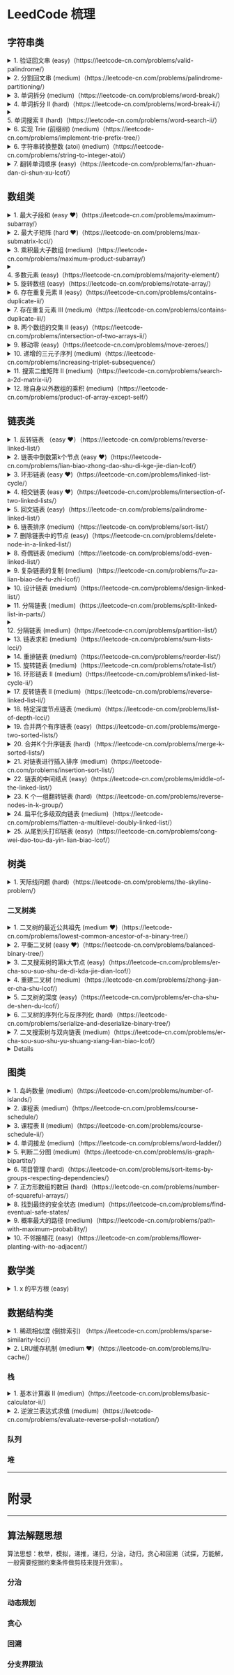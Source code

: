 # LeedCode 梳理

## 字符串类
<details>
<summary> 1. 验证回文串 (easy)（https://leetcode-cn.com/problems/valid-palindrome/） </summary> 
    
```cpp
class Solution {
public:
    bool isPalindrome(const string& s) {
        int left = 0;
        int right = s.length() - 1;
        while (left < right) {
            while (left < right && !isalnum(s[left])) { ++left; }
            while (left < right && !isalnum(s[right])) { --right; }
            if (tolower(s[left]) != tolower(s[right])) { return false; }
            ++left, --right;
        }
        return true;
    }
};
``` 
</details>

<details>
<summary> 2. 分割回文串 (medium)（https://leetcode-cn.com/problems/palindrome-partitioning/） </summary> 
</details>

<details>
<summary> 3. 单词拆分 (medium)（https://leetcode-cn.com/problems/word-break/） </summary> 
</details>

<details>
<summary> 4. 单词拆分 II (hard)（https://leetcode-cn.com/problems/word-break-ii/） </summary> 
</details>

<details>
<summary> 5. 单词搜索 II (hard)（https://leetcode-cn.com/problems/word-search-ii/） </summary> 
</details>

<details>
<summary> 6. 实现 Trie (前缀树) (medium)（https://leetcode-cn.com/problems/implement-trie-prefix-tree/） </summary> 
</details>

<details>
<summary> 6. 字符串转换整数 (atoi) (medium)（https://leetcode-cn.com/problems/string-to-integer-atoi/） </summary> 
</details>

<details>
<summary> 7. 翻转单词顺序 (easy)（https://leetcode-cn.com/problems/fan-zhuan-dan-ci-shun-xu-lcof/） </summary>
    
```cpp
class Solution {
public:
    string reverseWords(string s) {
        string res("");
        bool is_blank_status = true;
        size_t end = s.size();
        for (int cur = s.size()-1; cur >= 0; --cur) {
            if (is_blank_status && !isBlank(s[cur])) {
                end = cur;
                is_blank_status = false;
            }
            if (!is_blank_status && isBlank(s[cur])) {
                if (!res.empty()) {
                    res.push_back(' ');
                }
                res.append(s, cur+1, end - cur);
                is_blank_status = true;
            }
        }
        // not end with blank
        if (!is_blank_status) {
            if (!res.empty()) {
                res.push_back(' ');
            }
            res.append(s, 0, end+1);
        }
        return res;
    }
    
private:
    bool isBlank(char c) const {
        return ' ' == c;
    }
};
```

</details>


## 数组类
<details>
<summary> 1. 最大子段和 (easy &hearts;)（https://leetcode-cn.com/problems/maximum-subarray/） </summary> 

```cpp
class Solution {
public:
    int maxSubArray(vector<int>& nums) {
        int maxSum = INT_MIN;
        int curSum = 0;
        for (size_t id = 0; id < nums.size(); ++id) {
            if (curSum <= 0) {
                curSum = 0;
            }
            curSum += nums[id];
            if (curSum > maxSum) {
                maxSum = curSum;
            }
        }
        return maxSum;
    }
};
```

</details>

<details>
<summary> 2. 最大子矩阵 (hard &hearts;)（https://leetcode-cn.com/problems/max-submatrix-lcci/） </summary> 
    
```cpp
class Solution {
public:
    vector<int> getMaxMatrix(vector<vector<int>>& matrix) {
        vector<int> res;
        int maxSum = INT_MIN;
        for (size_t row1 = 0; row1 < matrix.size(); ++row1) {
            // 记录各列的和
            vector<int> sum(matrix[0].size(), 0);
            for (size_t row2 = row1; row2 < matrix.size(); ++row2) {
                int curSum = -1;
                int col1 = -1;
                for (size_t col2 = 0; col2 < matrix[0].size(); ++col2) {
                    sum[col2] += matrix[row2][col2];
                    if (curSum <= 0) {
                        // 重置左边列号
                        curSum = 0;
                        col1 = col2;
                    }
                    curSum += sum[col2];
                    if (curSum > maxSum) {
                        // 记录右边列号
                        maxSum = curSum;
                        if (res.empty()) {
                            res.resize(4);
                        }
                        res[0] = row1, res[1] = col1;
                        res[2] = row2, res[3] = col2;
                    }
                }
            }
        }
        return res;
    }
};
```
    
</details>

<details>
<summary> 3. 乘积最大子数组 (medium)（https://leetcode-cn.com/problems/maximum-product-subarray/） </summary> 
</details>

<details>
<summary> 4. 多数元素 (easy)（https://leetcode-cn.com/problems/majority-element/） </summary> 
</details>

<details>
<summary> 5. 旋转数组 (easy)（https://leetcode-cn.com/problems/rotate-array/） </summary> 
</details>

<details>
<summary> 6. 存在重复元素 II (easy)（https://leetcode-cn.com/problems/contains-duplicate-ii/） </summary> 
</details>

<details>
<summary> 7. 存在重复元素 III (medium)（https://leetcode-cn.com/problems/contains-duplicate-iii/） </summary> 
</details>

<details>
<summary> 8. 两个数组的交集 II (easy)（https://leetcode-cn.com/problems/intersection-of-two-arrays-ii/） </summary> 
</details>

<details>
<summary> 9. 移动零 (easy)（https://leetcode-cn.com/problems/move-zeroes/） </summary> 
</details>

<details>
<summary> 10. 递增的三元子序列 (medium)（https://leetcode-cn.com/problems/increasing-triplet-subsequence/） </summary> 
</details>

<details>
<summary> 11. 搜索二维矩阵 II (medium)（https://leetcode-cn.com/problems/search-a-2d-matrix-ii/） </summary> 
</details>

<details>
<summary> 12. 除自身以外数组的乘积 (medium)（https://leetcode-cn.com/problems/product-of-array-except-self/） </summary> 
</details>


## 链表类

<details>
<summary> 1. 反转链表 （easy &hearts;）（https://leetcode-cn.com/problems/reverse-linked-list/） </summary>
    
```cpp
/**
 * Definition for singly-linked list.
 * struct ListNode {
 *     int val;
 *     ListNode *next;
 *     ListNode(int x) : val(x), next(NULL) {}
 * };
 */
class Solution {
public:
    ListNode* reverseList(ListNode* head) {
        if (!head) {
            return head;
        }
        ListNode *cur = head;
        ListNode *pre = NULL;
        ListNode *post = NULL;
        while (cur != NULL) {
            post = cur->next;
            cur->next = pre;
            pre = cur;
            cur = post;
        }
        return pre;
    }
};
```

</details>

<details>
<summary> 2. 链表中倒数第k个节点 (easy &hearts;)（https://leetcode-cn.com/problems/lian-biao-zhong-dao-shu-di-kge-jie-dian-lcof/） </summary> 
    
```cpp
/**
 * Definition for singly-linked list.
 * struct ListNode {
 *     int val;
 *     ListNode *next;
 *     ListNode(int x) : val(x), next(NULL) {}
 * };
 */
class Solution {
public:
    ListNode* getKthFromEnd(ListNode* head, int k) {
        ListNode *fast = head;
        for (int id = 0; id < k; ++id) {
            if (!fast) {
                return NULL;
            }
            fast = fast->next;
        }
        ListNode *slow = head;
        while (fast != NULL) {
            fast = fast->next;
            slow = slow->next;
        }
        return slow;
    }
};
```

</details>

<details>
<summary> 3. 环形链表 (easy &hearts;)（https://leetcode-cn.com/problems/linked-list-cycle/） </summary> 
    
```cpp
/**
 * Definition for singly-linked list.
 * struct ListNode {
 *     int val;
 *     ListNode *next;
 *     ListNode(int x) : val(x), next(NULL) {}
 * };
 */
class Solution {
public:
    bool hasCycle(ListNode *head) {
        if (NULL == head || NULL == head->next) {
            return false;
        }
        ListNode *fast = head->next->next;
        ListNode *slow = head->next;
        while (fast && fast->next) {
            if (fast == slow) {
                return true;
            }
            slow = slow->next;
            fast = fast->next->next;
        }
        return false;
    }
};
```
    
</details>

<details>
<summary> 4. 相交链表 (easy &hearts;)（https://leetcode-cn.com/problems/intersection-of-two-linked-lists/） </summary> 

```cpp
/**
 * Definition for singly-linked list.
 * struct ListNode {
 *     int val;
 *     ListNode *next;
 *     ListNode(int x) : val(x), next(NULL) {}
 * };
 */
class Solution {
public:
    ListNode *getIntersectionNode(ListNode *headA, ListNode *headB) {
        //  链表 L1 长度为 a+c, 链表 L2 长度为 b+c, 其中 c >= 0.
        //  由 (a+c)+b == (b+c)+a, 得出两个指针在公共点相遇
        //  时间复杂度 O(a+b+c)
        ListNode *p1 = headA;
        ListNode *p2 = headB;
        while (p1 != p2) {
            p1 = (NULL == p1) ? headB : p1->next;
            p2 = (NULL == p2) ? headA : p2->next;
        }
        return p1;
    }
};
```
 
</details>

<details>
<summary> 5. 回文链表 (easy)（https://leetcode-cn.com/problems/palindrome-linked-list/） </summary> 
</details>

<details>
<summary> 6. 链表排序 (medium)（https://leetcode-cn.com/problems/sort-list/） </summary> 
</details>

<details>
<summary> 7. 删除链表中的节点 (easy)（https://leetcode-cn.com/problems/delete-node-in-a-linked-list/） </summary> 
</details>

<details>
<summary> 8. 奇偶链表 (medium)（https://leetcode-cn.com/problems/odd-even-linked-list/） </summary> 
</details>

<details>
<summary> 9. 复杂链表的复制 (medium)（https://leetcode-cn.com/problems/fu-za-lian-biao-de-fu-zhi-lcof/） </summary> 
</details>

<details>
<summary> 10. 设计链表 (medium)（https://leetcode-cn.com/problems/design-linked-list/） </summary> 
</details>


<details>
<summary> 11. 分隔链表 (medium)（https://leetcode-cn.com/problems/split-linked-list-in-parts/） </summary> 
</details>

<details>
<summary> 12. 分隔链表 (medium)（https://leetcode-cn.com/problems/partition-list/） </summary> 
</details>

<details>
<summary> 13. 链表求和 (medium)（https://leetcode-cn.com/problems/sum-lists-lcci/） </summary> 
    
```cpp
/**
 * Definition for singly-linked list.
 * struct ListNode {
 *     int val;
 *     ListNode *next;
 *     ListNode(int x) : val(x), next(NULL) {}
 * };
 */
class Solution {
public:
    ListNode* addTwoNumbers(ListNode* l1, ListNode* l2) {
        ListNode *l3 = NULL;
        ListNode *l3tail = NULL;
        int sum = 0;
        while (l1 != NULL || l2 !=NULL) {
            if (l1 != NULL && l2 != NULL) {
                sum += l1->val + l2->val;
                l1 = l1->next, l2 = l2->next;
            } else if (l1 != NULL) {
                sum += l1->val;
                l1 = l1->next;
            } else {
                sum += l2->val;
                l2 = l2->next;
            }    
            if (l3 == NULL) {
                l3tail = l3 = new ListNode(sum >= 10 ? (sum - 10) : sum);
            } else {
                l3tail->next = new ListNode(sum >= 10 ? (sum - 10) : sum);
                l3tail = l3tail->next;
            }
            sum = sum >= 10 ? 1 : 0;
        }
        if (sum > 0) {
            l3tail->next = new ListNode(sum);
        }
        return l3;
    }
};
```
* 如果链表非逆序数字，需要在计算前后分别执行下反转链表。

</details>

<details>
<summary> 14. 重排链表 (medium)（https://leetcode-cn.com/problems/reorder-list/） </summary> 
</details>

<details>
<summary> 15. 旋转链表 (medium)（https://leetcode-cn.com/problems/rotate-list/） </summary> 
</details>

<details>
<summary> 16. 环形链表 II (medium)（https://leetcode-cn.com/problems/linked-list-cycle-ii/） </summary> 
</details>

<details>
<summary> 17. 反转链表 II (medium)（https://leetcode-cn.com/problems/reverse-linked-list-ii/） </summary> 
</details>

<details>
<summary> 18. 特定深度节点链表 (medium)（https://leetcode-cn.com/problems/list-of-depth-lcci/） </summary> 
</details>

<details>
<summary> 19. 合并两个有序链表 (easy)（https://leetcode-cn.com/problems/merge-two-sorted-lists/） </summary> 

```cpp
/**
 * Definition for singly-linked list.
 * struct ListNode {
 *     int val;
 *     ListNode *next;
 *     ListNode() : val(0), next(nullptr) {}
 *     ListNode(int x) : val(x), next(nullptr) {}
 *     ListNode(int x, ListNode *next) : val(x), next(next) {}
 * };
 */
//  more effective
class Solution {
public:
    ListNode* mergeTwoLists(ListNode* l1, ListNode* l2) {
        ListNode *head = nullptr;
        ListNode *tail = nullptr;
        while (l1 && l2) {
            ListNode *tmpnode = nullptr;
            if (l1->val <= l2->val) {
                tmpnode = l1;
                l1 = l1->next;
            } else {
                tmpnode = l2;
                l2 = l2->next;
            }
            if (nullptr == head) {
                tail = head = tmpnode;
            } else {
                tail->next = tmpnode;
                tail = tail->next;
            }
        }
        if (nullptr == tail) {
            return (nullptr == l1) ? l2 : l1;
        }
        tail->next = (nullptr == l1) ? l2 : l1;
        return head;
    }
};
```

```cpp
// more concise
class Solution {
public:
    ListNode* mergeTwoLists(ListNode* l1, ListNode* l2) {
        ListNode *head = nullptr;
        ListNode *tail = nullptr;
        while (l1 || l2) {
            ListNode *tmpnode = nullptr;
            if (!l2 || (l1 && l1->val <= l2->val)) {
                tmpnode = l1;
                l1 = l1->next;
            } else {
                tmpnode = l2;
                l2 = l2->next;
            }
            if (nullptr == head) {
                tail = head = tmpnode;
            } else {
                tail->next = tmpnode;
                tail = tail->next;
            }
        }
        return head;
    }
};
```

</details>

<details>
<summary> 20. 合并K个升序链表 (hard)（https://leetcode-cn.com/problems/merge-k-sorted-lists/） </summary> 
</details>

<details>
<summary> 21. 对链表进行插入排序 (medium)（https://leetcode-cn.com/problems/insertion-sort-list/） </summary> 
</details>

<details>
<summary> 22. 链表的中间结点 (easy)（https://leetcode-cn.com/problems/middle-of-the-linked-list/） </summary> 
</details>

<details>
<summary> 23. K 个一组翻转链表 (hard)（https://leetcode-cn.com/problems/reverse-nodes-in-k-group/） </summary> 
</details>

<details>
<summary> 24. 扁平化多级双向链表 (medium)（https://leetcode-cn.com/problems/flatten-a-multilevel-doubly-linked-list/） </summary> 
</details>

<details>
<summary> 25. 从尾到头打印链表 (easy)（https://leetcode-cn.com/problems/cong-wei-dao-tou-da-yin-lian-biao-lcof/） </summary> 
</details>

## 树类

<details>
<summary> 1. 天际线问题 (hard)（https://leetcode-cn.com/problems/the-skyline-problem/） </summary> 
</details>


### 二叉树类
<details>
<summary> 1. 二叉树的最近公共祖先 (medium &hearts;)（https://leetcode-cn.com/problems/lowest-common-ancestor-of-a-binary-tree/） </summary> 
    
```cpp
/**
 * Definition for a binary tree node.
 * struct TreeNode {
 *     int val;
 *     TreeNode *left;
 *     TreeNode *right;
 *     TreeNode(int x) : val(x), left(NULL), right(NULL) {}
 * };
 */
class Solution {
public:
    TreeNode* lowestCommonAncestor(TreeNode* root, TreeNode* p, TreeNode* q) {
        if (NULL == root || root == p || root == q) {
            return root;
        }
        TreeNode *left = lowestCommonAncestor(root->left, p, q);
        TreeNode *right = lowestCommonAncestor(root->right, p, q);
        if (left && right) {
            return root;
        }
        return  (NULL == left) ? right : left;
    }
};
```
    
</details>

<details>
<summary> 2. 平衡二叉树 (easy &hearts;)（https://leetcode-cn.com/problems/balanced-binary-tree/） </summary> 
    
```cpp
/**
 * Definition for a binary tree node.
 * struct TreeNode {
 *     int val;
 *     TreeNode *left;
 *     TreeNode *right;
 *     TreeNode(int x) : val(x), left(NULL), right(NULL) {}
 * };
 */
class Solution {
public:

    bool isBalanced(TreeNode* root, int& depth) {
        if (NULL == root) {
            depth = 0;
            return true;
        }
        int left_depth = 0;
        int right_depth = 0;
        if (isBalanced(root->left, left_depth) && isBalanced(root->right, right_depth)) {
            if ((-1 <= left_depth - right_depth) && (left_depth - right_depth <= 1)) {
                depth = max(left_depth, right_depth) + 1;
                return true;
            }
        }
        depth = max(left_depth, right_depth) + 1;
        return false;
    }

    bool isBalanced(TreeNode* root) {
        int depth = 0;
        return isBalanced(root, depth);        
    }
};
```
    
</details>

<details>
<summary> 3. 二叉搜索树的第k大节点  (easy)（https://leetcode-cn.com/problems/er-cha-sou-suo-shu-de-di-kda-jie-dian-lcof/） </summary> 
</details>

<details>
<summary> 4. 重建二叉树 (medium)（https://leetcode-cn.com/problems/zhong-jian-er-cha-shu-lcof/） </summary> 
</details>

<details>
<summary> 5. 二叉树的深度  (easy)（https://leetcode-cn.com/problems/er-cha-shu-de-shen-du-lcof/） </summary> 
</details>

<details>
<summary> 6. 二叉树的序列化与反序列化  (hard)（https://leetcode-cn.com/problems/serialize-and-deserialize-binary-tree/） </summary> 
</details>

<details>
<summary> 7. 二叉搜索树与双向链表 (medium)（https://leetcode-cn.com/problems/er-cha-sou-suo-shu-yu-shuang-xiang-lian-biao-lcof/） </summary> 
</details>

<details>
<!--summary> x.  ()（） </summary--> 
</details>

## 图类
<details>
<summary> 1. 岛屿数量 (medium)（https://leetcode-cn.com/problems/number-of-islands/） </summary> 
</details>

<details>
<summary> 2. 课程表 (medium)（https://leetcode-cn.com/problems/course-schedule/） </summary> 
</details>

<details>
<summary> 3. 课程表 II (medium)（https://leetcode-cn.com/problems/course-schedule-ii/） </summary> 
</details>

<details>
<summary> 4. 单词接龙 (medium)（https://leetcode-cn.com/problems/word-ladder/） </summary> 
</details>

<details>
<summary> 5. 判断二分图 (medium)（https://leetcode-cn.com/problems/is-graph-bipartite/） </summary> 
</details>

<details>
<summary> 6. 项目管理 (hard)（https://leetcode-cn.com/problems/sort-items-by-groups-respecting-dependencies/） </summary> 
</details>

<details>
<summary> 7. 正方形数组的数目 (hard)（https://leetcode-cn.com/problems/number-of-squareful-arrays/） </summary> 
</details>

<details>
<summary> 8. 找到最终的安全状态 (medium)（https://leetcode-cn.com/problems/find-eventual-safe-states/ </summary> 
</details>

<details>
<summary> 9. 概率最大的路径 (medium)（https://leetcode-cn.com/problems/path-with-maximum-probability/） </summary> 
</details>

<details>
<summary> 10. 不邻接植花 (easy)（https://leetcode-cn.com/problems/flower-planting-with-no-adjacent/） </summary> 
</details>


## 数学类
<details>
<summary> 1. x 的平方根 (easy) </summary> 
    
```cpp
// 题解一（按位从大到小试）
class Solution {
public:
    int mySqrt(int x) {
        int ret = 0;
        // (2^16)^2 = 2^32
        // int cur_bit = 1 << ((sizeof(int) * 8) / 2);
        int cur_bit = (1 << ((sizeof(int) << 2)));
        while (cur_bit > 0) {
            ret ^= cur_bit;
            if (ret > x / ret) {
                ret ^= cur_bit;
            }
            cur_bit >>= 1; 
        }
        return ret;
    }
};
```

```cpp
// 题解二（二分查找）
class Solution {
public:
    int mySqrt(int x) {
        int left = 1;
        int right = x;
        while (left <= right) {
            int cur = left + ((right - left) >> 1);
            int tmp_val = x / cur;
            if (cur == tmp_val) {
                return cur;
            } else if (cur > tmp_val) {
                right = cur - 1;
            } else {
                left = cur + 1;
            }
        }
        return left - 1;
        
    }
};

```

```cpp
// 题解三（牛顿迭代法）
// 参考地址：https://www.cnblogs.com/liyangguang1988/p/3617926.html
class Solution {
public:
    int mySqrt(int x) {
        /* 用牛顿迭代法求浮点数的平方根 */ 
        double g0 = 0, g1 = x;  
        while(fabs(g1 - g0) > 0.9)  
        {  
            g0 = g1;  
            g1 = (g0 + (x / g0)) / 2;
        }  
        return floor(g1); // (int)g1
    }
};
```

</details>


## 数据结构类

<details>
<summary> 1. 稀疏相似度 (倒排索引) （https://leetcode-cn.com/problems/sparse-similarity-lcci/） </summary> 

题解：
```bash
class Solution {
public:
    vector<string> computeSimilarities(vector<vector<int>>& docs) {
        vector<string> res;
        unordered_map<int, vector<int> > elem2doc;
        for (size_t doc_id = 0; doc_id < docs.size(); ++doc_id) {
            for (size_t elem_id = 0; elem_id < docs[doc_id].size(); ++elem_id) {
                elem2doc[docs[doc_id][elem_id]].push_back(doc_id);
            }
        }
        
        unordered_map<int, unordered_map<int, size_t> > doc2doc2freq;
        for (auto iter = elem2doc.begin(); iter != elem2doc.end(); ++iter) {
            for (size_t id = 0; id < iter->second.size(); ++id) {
                for (size_t k = id+1; k < iter->second.size(); ++k) {
                    doc2doc2freq[iter->second[id]][iter->second[k]]++;
                }
            }
        }

        for (auto iter = doc2doc2freq.begin(); iter != doc2doc2freq.end(); ++iter) {
            for (auto iter2 = iter->second.begin(); iter2 != iter->second.end(); ++iter2) {
                double similarity = double(iter2->second) / double(docs[iter->first].size() + docs[iter2->first].size() - iter2->second);
                if (similarity >= 0.000005f) {
                    char buffer[256];
                    int n = snprintf(buffer, 256, "%lu,%lu: %.4f", iter->first, iter2->first, similarity + 1e-9);
                    if (0 < n && n < 256) {
                        buffer[n] = '\0';
                        res.push_back(buffer);
                    }
                }
            }
        }
        return res;
    }
};
``` 

超时题解（O(n^2*m)）：
```c++
class Solution {
public:
    string compare2DocSimilarity(vector<int>& short_doc, size_t short_id, vector<int>& long_doc, size_t long_id) {
        if (short_doc.size() > long_doc.size()) return compare2DocSimilarity(long_doc, long_id, short_doc, short_id);
        string res("");
        if (short_doc.empty()) return res;
        unordered_set<int> short_set;
        for (size_t id = 0; id < short_doc.size(); ++id) short_set.insert(short_doc[id]);
        size_t intersection_num = 0;
        size_t unionsection_num = short_set.size();
        for (size_t id = 0; id < long_doc.size(); ++id) {
            if (short_set.find(long_doc[id]) != short_set.end()) {
                ++intersection_num;
            } else {
                ++unionsection_num;
            }
        }
        double similarity = double(intersection_num) / double(unionsection_num);
        if (similarity < 0.00005f) return res;
        char buffer[256];
        size_t min_id = min(short_id, long_id);
        size_t max_id = max(short_id, long_id);
        int n = snprintf(buffer, 256, "%lu,%lu: %.4f", min_id, max_id, similarity+1e-9);
        if (0 < n && n < 256) {
            buffer[n] = '\0';
        }
        return buffer;
    }

    vector<string> computeSimilarities(vector<vector<int>>& docs) {
        vector<string> res;
        for (size_t m = 0; m < docs.size(); ++m) {
            for (size_t n = m+1; n < docs.size(); ++n) {
                string cmp_str = compare2DocSimilarity(docs[m], m, docs[n], n);
                if (!cmp_str.empty()) {
                    res.push_back(cmp_str);
                }
            }
        }
        return res;

    }
};
```

</details>

<details>
<summary> 2. LRU缓存机制 (medium &hearts;)（https://leetcode-cn.com/problems/lru-cache/） </summary> 
   
```cpp
class LRUCache {
private:
    struct ListNode {
        int key;
        int value;
        ListNode *next;
        ListNode *pre;
        ListNode(int k, int v): key(k), value(v), next(NULL), pre(NULL) {}
    };

public:
    LRUCache(int capacity)
        :capacity_(capacity)
        ,head_(new ListNode(0, 0))
        ,tail_(new ListNode(0, 0)) {
            head_->next = tail_;
            tail_->pre = head_;
        }
    ~LRUCache() {
        ListNode *node = head_;
        ListNode *post = NULL;
        while (node != NULL) {
            post = node->next;
            delete node;
            node = post;
        }
    }
    
    int get(int key) {
        auto iter = key2node_.find(key);
        if (iter == key2node_.end()) {
            return -1;
        }
        ListNode *node = iter->second;
        if (!isHead(node)) {
            removeNode(node);
            addToHead(node);
        }
        return node->value;
    }
    
    void put(int key, int value) {
        auto iter = key2node_.find(key);
        if (iter == key2node_.end()) {
            if (key2node_.size() < capacity_) {
                ListNode *node = new ListNode(key, value);
                addToHead(node);
                key2node_.insert(make_pair(key, node));
            } else {
                ListNode *node = tail_->pre;
                key2node_.erase(node->key);
                removeNode(node);
                node->key = key;
                node->value = value;
                key2node_.insert(make_pair(key, node));
                addToHead(node);
            }
        } else {
            iter->second->value = value;
            if (!isHead(iter->second)) {
                removeNode(iter->second);
                addToHead(iter->second);
            }
        }
    }

private:
    bool isHead(ListNode *node) {
        return head_->next == node;
    }

    void removeNode(ListNode* node) {
        node->pre->next = node->next;
        node->next->pre = node->pre;
    }

    void addToHead(ListNode* node) {
        node->next = head_->next;
        head_->next->pre = node;
        node->pre = head_;
        head_->next = node;
    }
    
private:
    int capacity_;
    ListNode *head_;
    ListNode *tail_;
    unordered_map<int, ListNode*> key2node_;
};

/**
 * Your LRUCache object will be instantiated and called as such:
 * LRUCache* obj = new LRUCache(capacity);
 * int param_1 = obj->get(key);
 * obj->put(key,value);
 */
```
    
</details>



### 栈
<details>
<summary> 1. 基本计算器 II (medium)（https://leetcode-cn.com/problems/basic-calculator-ii/） </summary> 
</details>

<details>
<summary> 2. 逆波兰表达式求值 (medium)（https://leetcode-cn.com/problems/evaluate-reverse-polish-notation/） </summary> 
</details>

### 队列


### 堆




-----------
# 附录
-----------
## 算法解题思想 
算法思想：枚举，模拟，递推，递归，分治，动归，贪心和回溯（试探，万能解，一般需要挖掘约束条件做剪枝来提升效率）。
### 分治
### 动态规划

### 贪心
### 回溯
### 分支界限法
